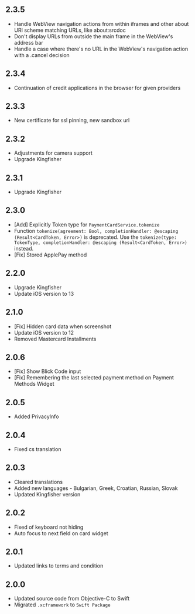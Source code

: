 ## 2.3.5
* Handle WebView navigation actions from within iframes and other about URI scheme matching URLs, like about:srcdoc
* Don't display URLs from outside the main frame in the WebView's address bar
* Handle a case where there's no URL in the WebView's navigation action with a .cancel decision

## 2.3.4
* Continuation of credit applications in the browser for given providers

## 2.3.3
* New certificate for ssl pinning, new sandbox url

## 2.3.2
* Adjustments for camera support
* Upgrade Kingfisher

## 2.3.1
* Upgrade Kingfisher

## 2.3.0
* [Add] Explicitly Token type for `PaymentCardService.tokenize`
* Function `tokenize(agreement: Bool, completionHandler: @escaping (Result<CardToken, Error>)` is deprecated. Use the `tokenize(type: TokenType, completionHandler: @escaping (Result<CardToken, Error>)` instead.
* [Fix] Stored ApplePay method

## 2.2.0
* Upgrade Kingfisher
* Update iOS version to 13

## 2.1.0
* [Fix] Hidden card data when screenshot
* Update iOS version to 12
* Removed Mastercard Installments

## 2.0.6
* [Fix] Show Blick Code input
* [Fix] Remembering the last selected payment method on Payment Methods Widget

## 2.0.5
* Added PrivacyInfo

## 2.0.4
* Fixed cs translation

## 2.0.3
* Cleared translations
* Added new languages - Bulgarian, Greek, Croatian, Russian, Slovak
* Updated Kingfisher version

## 2.0.2
* Fixed of keyboard not hiding
* Auto focus to next field on card widget

## 2.0.1
* Updated links to terms and condition

## 2.0.0
* Updated source code from Objective-C to Swift
* Migrated `.xcframework` to `Swift Package`
